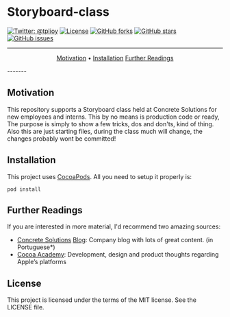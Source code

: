 # Storyboard-class

[![Twitter: @tplioy](https://img.shields.io/badge/contact-@tplioy-blue.svg?style=flat)](https://twitter.com/tplioy)
[![License](http://img.shields.io/badge/license-MIT-green.svg?style=flat)](https://github.com/thiagolioy/storyboard-class/blob/master/LICENSE)
[![GitHub forks](https://img.shields.io/github/forks/thiagolioy/storyboard-class.svg)](https://github.com/thiagolioy/storyboard-class/network)
[![GitHub stars](https://img.shields.io/github/stars/thiagolioy/storyboard-class.svg)](https://github.com/thiagolioy/storyboard-class/stargazers)
[![GitHub issues](https://img.shields.io/github/issues/thiagolioy/storyboard-class.svg)](https://github.com/thiagolioy/storyboard-class/issues)

-------
<p align="center">
    <a href="#motivation">Motivation</a> &bull;
    <a href="#installation">Installation</a>
    <a href="#further_readings">Further Readings</a>
</p>
-------

## Motivation

This repository supports a Storyboard class held at Concrete Solutions for new employees and interns. This by no means is production code or ready, The purpose
is simply to show a few tricks, dos and don'ts, kind of thing. Also this are just starting files, during the class much will change, the changes probably wont be committed!


## Installation

This project uses [CocoaPods](https://cocoapods.org). All you need to setup it properly is:
```
pod install
```

## Further Readings

If you are interested in more material, I'd recommend two amazing sources:
- [Concrete Solutions](http://www.concretesolutions.com.br) [Blog](http://www.concretesolutions.com.br/blog/): Company blog with lots of great content. (in Portuguese*)
- [Cocoa Academy](https://medium.com/cocoaacademymag): Development, design and product thoughts regarding Apple’s platforms

## License
This project is licensed under the terms of the MIT license. See the LICENSE file.

